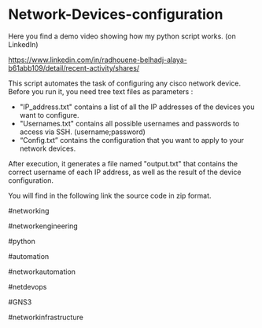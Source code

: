 # Network-Devices-configuration

Here you find a demo video showing how my python script works. (on LinkedIn)

https://www.linkedin.com/in/radhouene-belhadj-alaya-b61abb109/detail/recent-activity/shares/

This script automates the task of configuring any cisco network device. Before you run it, you need tree text files as parameters : 

- "IP_address.txt" contains a list of all the IP addresses of the devices you want to configure.
- "Usernames.txt" contains all possible usernames and passwords to access via SSH. (username;password)
- “Config.txt” contains the configuration that you want to apply to your network devices. 

After execution, it generates a file named "output.txt" that contains the correct username of each IP address, as well as the result of the device configuration.

You will find in the following link the source code in zip format.
 
 
#networking

#networkengineering

#python

#automation

#networkautomation

#netdevops

#GNS3

#networkinfrastructure
